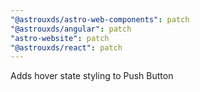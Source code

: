```yaml
---
"@astrouxds/astro-web-components": patch
"@astrouxds/angular": patch
"astro-website": patch
"@astrouxds/react": patch
---
```


Adds hover state styling to Push Button
